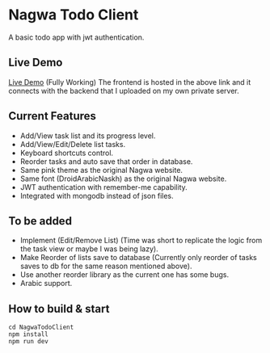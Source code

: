 # Nagwa Todo Client

A basic todo app with jwt authentication.
## Live Demo
<a href="https://nagwa-todo.netlify.app">Live Demo</a> (Fully Working)
The frontend is hosted in the above link and it connects with the backend that I uploaded on my own private server.

## Current Features
- Add/View task list and its progress level.
- Add/View/Edit/Delete list tasks.
- Keyboard shortcuts control.
- Reorder tasks and auto save that order in database.
- Same pink theme as the original Nagwa website.
- Same font (DroidArabicNaskh) as the original Nagwa website.
- JWT authentication with remember-me capability.
- Integrated with mongodb instead of json files.

## To be added
- Implement (Edit/Remove List) (Time was short to replicate the logic from the task view or maybe I was being lazy).
- Make Reorder of lists save to database (Currently only reorder of tasks saves to db for the same reason mentioned above).
- Use another reorder library as the current one has some bugs.
- Arabic support.

## How to build & start

```batch
cd NagwaTodoClient
npm install
npm run dev
```
